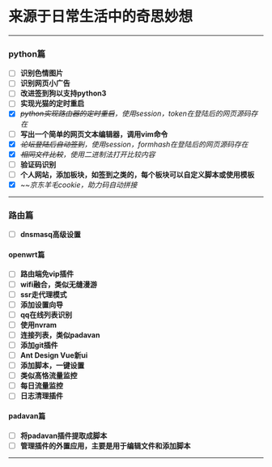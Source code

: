 # 来源于日常生活中的奇思妙想
-------------------------
### python篇
- [ ] **识别色情图片**
- [ ] **识别网页小广告**
- [ ] **改进签到狗以支持python3**
- [ ] **实现光猫的定时重启**
- [x] *~~python实现路由器的定时重启~~，使用session，token在登陆后的网页源码存在*
- [ ] **写出一个简单的网页文本编辑器，调用vim命令**
- [x] *~~论坛登陆后自动签到~~，使用session，formhash在登陆后的网页源码存在*
- [x] *~~相同文件比较~~，使用二进制法打开比较内容*
- [ ] **验证码识别**
- [ ] **个人网站，添加板块，如签到之类的，每个板块可以自定义脚本或使用模板**
- [x] *~~京东羊毛cookie，助力码自动拼接*
-------------------------
### 路由篇
- [ ] **dnsmasq高级设置**
#### openwrt篇
- [ ] **路由端免vip插件**
- [ ] **wifi融合，类似无缝漫游**
- [ ] **ssr走代理模式**
- [ ] **添加设置向导**
- [ ] **qq在线列表识别**
- [ ] **使用nvram**
- [ ] **连接列表，类似padavan**
- [ ] **添加git插件**
- [ ] **Ant Design Vue新ui**
- [ ] **添加脚本，一键设置**
- [ ] **类似髙恪流量监控**
- [ ] **每日流量监控**
- [ ] **日志清理插件**
#### padavan篇
- [ ] **将padavan插件提取成脚本**
- [ ] **管理插件的外置应用，主要是用于编辑文件和添加脚本**
----------------------

